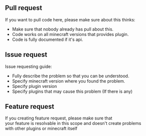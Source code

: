 ## Pull request

If you want to pull code here, please make sure about this thinks:
- Make sure that nobody already has pull about this.
- Code works on all minecraft versions that provides plugin.
- Code is fully documented if it's api.

## Issue request

Issue requesting guide:
- Fully describe the problem so that you can be understood.
- Specify minecraft version where you found the problem.
- Specify plugin version
- Specify plugins that may cause this problem (If there is any)

## Feature request

If you creating feature request, please make sure that\
your feature is resolvable in this scope and doesn't create problems\
with other plugins or minecraft itself
